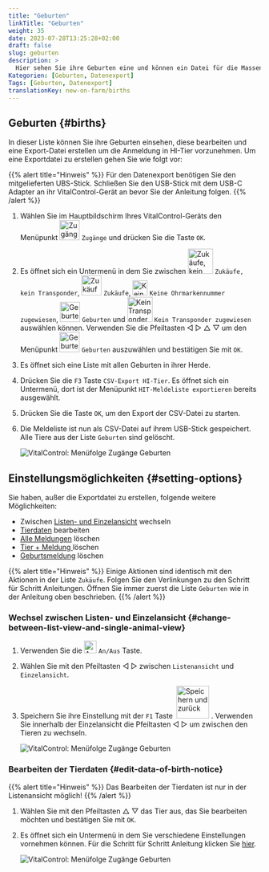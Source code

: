 ```yaml
---
title: "Geburten"
linkTitle: "Geburten"
weight: 35
date: 2023-07-28T13:25:28+02:00
draft: false
slug: geburten
description: >
  Hier sehen Sie ihre Geburten eine und können ein Datei für die Massenmeldung der Geburten bei HI-Tier erstellen.
Kategorien: [Geburten, Datenexport]
Tags: [Geburten, Datenexport]
translationKey: new-on-farm/births
---
```

## Geburten {#births}

In dieser Liste können Sie ihre Geburten einsehen, diese bearbeiten und eine Export-Datei erstellen um die Anmeldung in HI-Tier vorzunehmen. Um eine Exportdatei zu erstellen gehen Sie wie folgt vor:

{{% alert title="Hinweis" %}}
Für den Datenexport benötigen Sie den mitgelieferten UBS-Stick. Schließen Sie den USB-Stick mit dem USB-C Adapter an ihr VitalControl-Gerät an bevor Sie der Anleitung folgen.
{{% /alert %}}

1. Wählen Sie im Hauptbildschirm Ihres VitalControl-Geräts den Menüpunkt <img src="/icons/main/new-on-farm.svg" width="40" align="bottom" alt="Zugänge" /> `Zugänge` und drücken Sie die Taste `OK`.

2. Es öffnet sich ein Untermenü in dem Sie zwischen <img src="/icons/registration/new-on-farm-no-transponder.svg" width="50" align="bottom" alt="Zukäufe, kein Transponder" /> `Zukäufe, kein Transponder`, <img src="/icons/main/new-on-farm.svg" width="40" align="bottom" alt="Zukäufe" /> `Zukäufe`, <img src="/icons/registration/no-eartag-number.svg" width="30" align="bottom" alt="Keine Ohrmarkennummer zugewiesen" /> `Keine Ohrmarkennummer zugewiesen`, <img src="/icons/main/births.svg" width="40" align="bottom" alt="Geburten" /> `Geburten` und <img src="/icons/registration/new-on-farm-no-transponder.svg" width="50" align="bottom" alt="Kein Transponder zugewiesen" /> `Kein Transponder zugewiesen` auswählen können. Verwenden Sie die Pfeiltasten ◁ ▷ △ ▽ um den Menüpunkt <img src="/icons/main/births.svg" width="40" align="bottom" alt="Geburten" />  `Geburten` auszuwählen und bestätigen Sie mit `OK`.

3. Es öffnet sich eine Liste mit allen Geburten in ihrer Herde.

4. Drücken Sie die `F3` Taste `CSV-Export HI-Tier`. Es öffnet sich ein Untermenü, dort ist der Menüpunkt `HIT-Meldeliste exportieren` bereits ausgewählt.

5. Drücken Sie die Taste `OK`, um den Export der CSV-Datei zu starten.

6. Die Meldeliste ist nun als CSV-Datei auf ihrem USB-Stick gespeichert. Alle Tiere aus der Liste `Geburten` sind gelöscht.

    ![VitalControl: Menüfolge Zugänge Geburten](../bilder/geburten.png "HIT-Meldeliste exportieren")

## Einstellungsmöglichkeiten {#setting-options}

Sie haben, außer die Exportdatei zu erstellen, folgende weitere Möglichkeiten:

- Zwischen [Listen- und Einzelansicht](#change-between-list-view-and-single-animal-view) wechseln
- [Tierdaten](#edit-data-of-birth-notice) bearbeiten
- [Alle Meldungen](../zukaeufe/#clear-all-purchase-notices) löschen
- [Tier + Meldung ](../zukaeufe/#delete-animal--purchase-notice) löschen
- [Geburtsmeldung](../zukaeufe/#clear-notice-of-purchase) löschen

{{% alert title="Hinweis" %}}
Einige Aktionen sind identisch mit den Aktionen in der Liste `Zukäufe`. Folgen Sie den Verlinkungen zu den Schritt für Schritt Anleitungen. Öffnen Sie immer zuerst die Liste `Geburten` wie in der Anleitung oben beschrieben.
{{% /alert %}}

### Wechsel zwischen Listen- und Einzelansicht {#change-between-list-view-and-single-animal-view}

1. Verwenden Sie die <img src="/icons/gear.svg" width="25" align="bottom" alt="An/Aus" /> `An/Aus` Taste.

2. Wählen Sie mit den Pfeiltasten ◁ ▷ zwischen `Listenansicht` und `Einzelansicht`.

3. Speichern Sie ihre Einstellung mit der `F1` Taste &nbsp;<img src="/icons/footer/save_exit.svg" width="65" align="bottom" alt="Speichern und zurück" />&nbsp;. Verwenden Sie innerhalb der Einzelansicht die Pfeiltasten ◁ ▷ um zwischen den Tieren zu wechseln.

    ![VitalControl: Menüfolge Zugänge Geburten](../bilder/wechsel.png "Wechsel zwischen Listen- und Einzelansicht")

### Bearbeiten der Tierdaten {#edit-data-of-birth-notice}

{{% alert title="Hinweis" %}}
Das Bearbeiten der Tierdaten ist nur in der Listenansicht möglich!
{{% /alert %}}

1. Wählen Sie mit den Pfeiltasten △ ▽ das Tier aus, das Sie bearbeiten möchten und bestätigen Sie mit `OK`.

2. Es öffnet sich ein Untermenü in dem Sie verschiedene Einstellungen vornehmen können. Für die Schritt für Schritt Anleitung klicken Sie [hier](/docs/neu/abkalbung/#register-a-calving).

    ![VitalControl: Menüfolge Zugänge Geburten](../bilder/tierdaten.png "Bearbeiten der Tierdaten")
